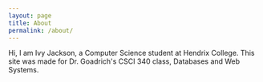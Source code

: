 ```yaml
---
layout: page
title: About
permalink: /about/
---
```


Hi, I am Ivy Jackson, a Computer Science student at Hendrix College. This site was made for Dr. Goadrich's CSCI 340 class, Databases and Web Systems. 
